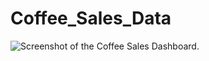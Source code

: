 # Coffee_Sales_Data
![Screenshot of the Coffee Sales Dashboard.](Coffee_Sales_Dashboard_Screenshot.PNG")
